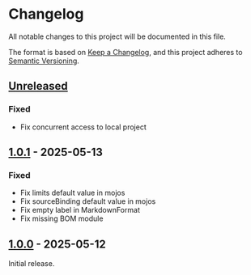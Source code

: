 # Changelog

All notable changes to this project will be documented in this file.

The format is based on [Keep a Changelog](https://keepachangelog.com/en/1.1.0/), and this project adheres
to [Semantic Versioning](https://semver.org/spec/v2.0.0.html).

## [Unreleased]

### Fixed

- Fix concurrent access to local project

## [1.0.1] - 2025-05-13

### Fixed

- Fix limits default value in mojos
- Fix sourceBinding default value in mojos
- Fix empty label in MarkdownFormat
- Fix missing BOM module

## [1.0.0] - 2025-05-12

Initial release.

[Unreleased]: https://github.com/nbbrd/nbbrd-maven-tools/compare/v1.0.1...HEAD
[1.0.1]: https://github.com/nbbrd/nbbrd-maven-tools/compare/v1.0.0...v1.0.1
[1.0.0]: https://github.com/nbbrd/nbbrd-maven-tools/compare/develop...v1.0.0
